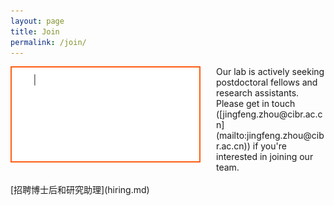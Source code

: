 ```yaml
---
layout: page
title: Join
permalink: /join/
---
```


<img align="left" width="300" style="margin-right:25px; border-radius: 0%; border: 2px solid #FF5E13;" src="/assets/join_us.gif" />
Our lab is actively seeking postdoctoral fellows and research assistants. Please get in touch ([jingfeng.zhou@cibr.ac.cn](mailto:jingfeng.zhou@cibr.ac.cn)) if you're interested in joining our team.<br><br>
[招聘博士后和研究助理](hiring.md)
<br clear="left" />
